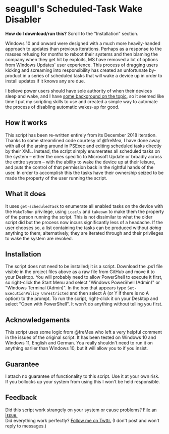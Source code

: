 # seagull's Scheduled-Task Wake Disabler
**How do I download/run this?** Scroll to the "Installation" section.

Windows 10 and onward were designed with a much more heavily-handed approach to updates than previous iterations. Perhaps as a response to the masses refusing for months to reboot their systems and then blaming the company when they get hit by exploits, MS have removed a lot of options from Windows Updates' user experience.
This process of dragging users kicking and screaming into responsibility has created an unfortunate by-product in a series of scheduled tasks that will wake a device up in order to install updates if it knows any are due.

I believe power users should have sole authority of when their devices sleep and wake, and I have [some background on the topic](https://superuser.com/questions/973009/conclusively-stop-wake-timers-from-waking-windows-10-desktop), so it seemed like time I put my scripting skills to use and created a simple way to automate the process of disabling automatic wakes-up for good.

## How it works
This script has been re-written entirely from its December 2018 iteration. Thanks to some streamlined code courtesy of @freMea, I have done away with all of the arsing around in PSExec and editing scheduled tasks directly by their XML. Instead, the script simply enumerates all scheduled tasks on the system – either the ones specific to Microsoft Update or broadly across the entire system – with the ability to wake the device up at their leisure, and puts the control of that permission back in the rightful hands of the user. In order to accomplish this the tasks have their ownership seized to be made the property of the user running the script.

## What it does
It uses `get-scheduledTask` to enumerate all enabled tasks on the device with the `WakeToRun` privilege, using `icacls` and `takeown` to make them the property of the person running the script. This is not dissimilar to what the older script did but the process now incurs significantly less of a headache.
If the user chooses so, a list containing the tasks can be produced without _doing_ anything to them; alternatively, they are iterated through and their privileges to wake the system are revoked.

## Installation
The script does not need to be installed; it is a script. Download the .ps1 file visible in the project files above as a raw file from GitHub and move it to your Desktop. You will probably need to allow PowerShell to execute it first, so right-click the Start Menu and select "Windows PowerShell (Admin)" or "Windows Terminal (Admin)". In the box that appears type `Set-ExecutionPolicy Unrestricted` and then select A (or Y if there is no A option) to the prompt.
To run the script, right-click it on your Desktop and select "Open with PowerShell". It won't do anything without telling you first.

## Acknowledgements
This script uses some logic from @freMea who left a very helpful comment in the issues of the original script.
It has been tested on Windows 10 and Windows 11, English and German.
You really shouldn't need to run it on anything earlier than Windows 10, but it will allow you to if you insist.

## Guarantee
I attach no guarantee of functionality to this script. Use it at your own risk.  
If you bollocks up your system from using this I won't be held responsible.

## Feedback
Did this script work strangely on your system or cause problems? [File an issue.](https://github.com/seagull/disable-automaticrestarts/issues)  
Did everything work perfectly? [Follow me on Twttr.](https://www.twitter.com/seagull) (I don't post and won't reply to messages.)
